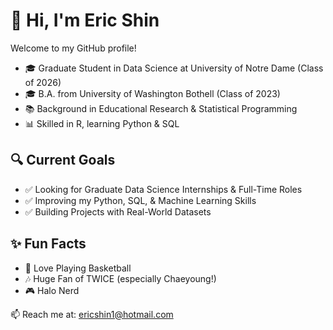 # 👋 Hi, I'm Eric Shin

Welcome to my GitHub profile!

- 🎓 Graduate Student in Data Science at University of Notre Dame (Class of 2026)  
- 🎓 B.A. from University of Washington Bothell (Class of 2023)  
- 📚 Background in Educational Research & Statistical Programming  
- 📊 Skilled in R, learning Python & SQL

## 🔍 Current Goals

- ✅ Looking for Graduate Data Science Internships & Full-Time Roles  
- ✅ Improving my Python, SQL, & Machine Learning Skills  
- ✅ Building Projects with Real-World Datasets

## ✨ Fun Facts

- 🏀 Love Playing Basketball  
- 🎶 Huge Fan of TWICE (especially Chaeyoung!)  
- 🎮 Halo Nerd

📫 Reach me at: [ericshin1@hotmail.com](mailto:ericshin1@hotmail.com)
